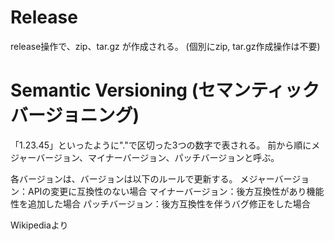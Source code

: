 
# Release

release操作で、zip、tar.gz が作成される。
(個別にzip, tar.gz作成操作は不要)


# Semantic Versioning (セマンティックバージョニング)

「1.23.45」といったように"."で区切った3つの数字で表される。
前から順にメジャーバージョン、マイナーバージョン、パッチバージョンと呼ぶ。

各バージョンは、バージョンは以下のルールで更新する。
メジャーバージョン：APIの変更に互換性のない場合
マイナーバージョン：後方互換性があり機能性を追加した場合
パッチバージョン：後方互換性を伴うバグ修正をした場合

Wikipediaより

